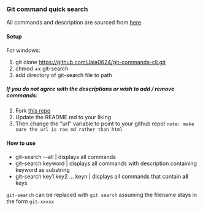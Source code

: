 ### Git command quick search

All commands and description are sourced from [here](https://github.com/Jaja0624/Git-Commands)

#### Setup

For windows: 
1. git clone https://github.com/Jaja0624/git-commands-cli.git
2. chmod +x git-search
3. add directory of git-search file to path

##### If you do not agree with the descriptions or wish to add / remove commands:

1. Fork [this repo](https://github.com/Jaja0624/Git-Commands) 
2. Update the README.md to your liking
3. Then change the "url" variable to point to your github repo! 
   `note: make sure the url is raw md rather than html`

#### How to use

* git-search --all | displays all commands
* git-search keyword | displays all commands with description containing keyword as substring
* git-search key1 key2 ... keyn | displays all commands that contain <b>all</b> keys

`git-search` can be replaced with `git search` assuming the filename stays in the form `git-xxxxx`

